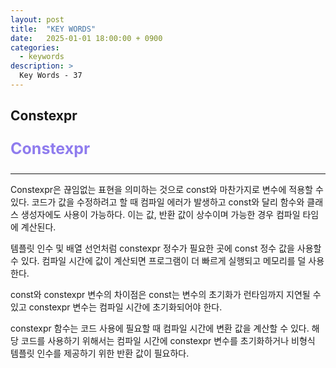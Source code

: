 ```yaml
---
layout: post
title:  "KEY WORDS"
date:   2025-01-01 18:00:00 + 0900
categories:
  - keywords
description: >
  Key Words - 37
---
```

## Constexpr

<p style = "color:#8f7cee; font-size:25px; font-weight:bold">
Constexpr
</p>

---

Constexpr은 끊임없는 표현을 의미하는 것으로 const와 마찬가지로 변수에 적용할 수 있다.
코드가 값을 수정하려고 할 때 컴파일 에러가 발생하고 const와 달리 함수와 클래스 생성자에도 사용이 가능하다.
이는 값, 반환 값이 상수이며 가능한 경우 컴파일 타임에 계산된다.

템플릿 인수 및 배열 선언처럼 constexpr 정수가 필요한 곳에 const 정수 값을 사용할 수 있다.
컴파일 시간에 값이 계산되면 프로그램이 더 빠르게 실행되고 메모리를 덜 사용한다.

const와 constexpr 변수의 차이점은 const는 변수의 초기화가 런타임까지 지연될 수 있고 constexpr 변수는 컴파일 시간에 초기화되어야 한다.

constexpr 함수는 코드 사용에 필요할 때 컴파일 시간에 변환 값을 계산할 수 있다. 해당 코드를 사용하기 위해서는 컴파일 시간에 constexpr 변수를 초기화하거나 비형식 템플릿 인수를 제공하기 위한 반환 값이 필요하다.
